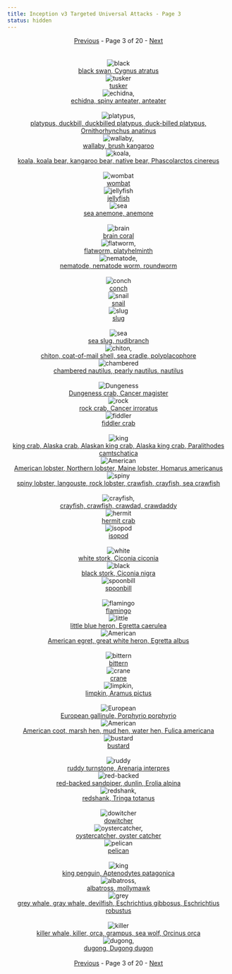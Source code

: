 ```yaml
---
title: Inception v3 Targeted Universal Attacks - Page 3
status: hidden
---
```

<center><a href="inception-v3-targeted-universal-attacks-page-2.html">Previous</a> - Page 3 of 20 - <a href="inception-v3-targeted-universal-attacks-page-4.html">Next</a></center>
<br /><br /><div class="row">
<div id=100 class="col-md-4"><center>
<img src="/images/incv3_univ/100.png" alt=black swan, Cygnus atratus /><br />
<a href="#100">black swan, Cygnus atratus</a></center></div>
<div id=101 class="col-md-4"><center>
<img src="/images/incv3_univ/101.png" alt=tusker /><br />
<a href="#101">tusker</a></center></div>
<div id=102 class="col-md-4"><center>
<img src="/images/incv3_univ/102.png" alt=echidna, spiny anteater, anteater /><br />
<a href="#102">echidna, spiny anteater, anteater</a></center></div>
</div><br />
<div class="row">
<div id=103 class="col-md-4"><center>
<img src="/images/incv3_univ/103.png" alt=platypus, duckbill, duckbilled platypus, duck-billed platypus, Ornithorhynchus anatinus /><br />
<a href="#103">platypus, duckbill, duckbilled platypus, duck-billed platypus, Ornithorhynchus anatinus</a></center></div>
<div id=104 class="col-md-4"><center>
<img src="/images/incv3_univ/104.png" alt=wallaby, brush kangaroo /><br />
<a href="#104">wallaby, brush kangaroo</a></center></div>
<div id=105 class="col-md-4"><center>
<img src="/images/incv3_univ/105.png" alt=koala, koala bear, kangaroo bear, native bear, Phascolarctos cinereus /><br />
<a href="#105">koala, koala bear, kangaroo bear, native bear, Phascolarctos cinereus</a></center></div>
</div><br />
<div class="row">
<div id=106 class="col-md-4"><center>
<img src="/images/incv3_univ/106.png" alt=wombat /><br />
<a href="#106">wombat</a></center></div>
<div id=107 class="col-md-4"><center>
<img src="/images/incv3_univ/107.png" alt=jellyfish /><br />
<a href="#107">jellyfish</a></center></div>
<div id=108 class="col-md-4"><center>
<img src="/images/incv3_univ/108.png" alt=sea anemone, anemone /><br />
<a href="#108">sea anemone, anemone</a></center></div>
</div><br />
<div class="row">
<div id=109 class="col-md-4"><center>
<img src="/images/incv3_univ/109.png" alt=brain coral /><br />
<a href="#109">brain coral</a></center></div>
<div id=110 class="col-md-4"><center>
<img src="/images/incv3_univ/110.png" alt=flatworm, platyhelminth /><br />
<a href="#110">flatworm, platyhelminth</a></center></div>
<div id=111 class="col-md-4"><center>
<img src="/images/incv3_univ/111.png" alt=nematode, nematode worm, roundworm /><br />
<a href="#111">nematode, nematode worm, roundworm</a></center></div>
</div><br />
<div class="row">
<div id=112 class="col-md-4"><center>
<img src="/images/incv3_univ/112.png" alt=conch /><br />
<a href="#112">conch</a></center></div>
<div id=113 class="col-md-4"><center>
<img src="/images/incv3_univ/113.png" alt=snail /><br />
<a href="#113">snail</a></center></div>
<div id=114 class="col-md-4"><center>
<img src="/images/incv3_univ/114.png" alt=slug /><br />
<a href="#114">slug</a></center></div>
</div><br />
<div class="row">
<div id=115 class="col-md-4"><center>
<img src="/images/incv3_univ/115.png" alt=sea slug, nudibranch /><br />
<a href="#115">sea slug, nudibranch</a></center></div>
<div id=116 class="col-md-4"><center>
<img src="/images/incv3_univ/116.png" alt=chiton, coat-of-mail shell, sea cradle, polyplacophore /><br />
<a href="#116">chiton, coat-of-mail shell, sea cradle, polyplacophore</a></center></div>
<div id=117 class="col-md-4"><center>
<img src="/images/incv3_univ/117.png" alt=chambered nautilus, pearly nautilus, nautilus /><br />
<a href="#117">chambered nautilus, pearly nautilus, nautilus</a></center></div>
</div><br />
<div class="row">
<div id=118 class="col-md-4"><center>
<img src="/images/incv3_univ/118.png" alt=Dungeness crab, Cancer magister /><br />
<a href="#118">Dungeness crab, Cancer magister</a></center></div>
<div id=119 class="col-md-4"><center>
<img src="/images/incv3_univ/119.png" alt=rock crab, Cancer irroratus /><br />
<a href="#119">rock crab, Cancer irroratus</a></center></div>
<div id=120 class="col-md-4"><center>
<img src="/images/incv3_univ/120.png" alt=fiddler crab /><br />
<a href="#120">fiddler crab</a></center></div>
</div><br />
<div class="row">
<div id=121 class="col-md-4"><center>
<img src="/images/incv3_univ/121.png" alt=king crab, Alaska crab, Alaskan king crab, Alaska king crab, Paralithodes camtschatica /><br />
<a href="#121">king crab, Alaska crab, Alaskan king crab, Alaska king crab, Paralithodes camtschatica</a></center></div>
<div id=122 class="col-md-4"><center>
<img src="/images/incv3_univ/122.png" alt=American lobster, Northern lobster, Maine lobster, Homarus americanus /><br />
<a href="#122">American lobster, Northern lobster, Maine lobster, Homarus americanus</a></center></div>
<div id=123 class="col-md-4"><center>
<img src="/images/incv3_univ/123.png" alt=spiny lobster, langouste, rock lobster, crawfish, crayfish, sea crawfish /><br />
<a href="#123">spiny lobster, langouste, rock lobster, crawfish, crayfish, sea crawfish</a></center></div>
</div><br />
<div class="row">
<div id=124 class="col-md-4"><center>
<img src="/images/incv3_univ/124.png" alt=crayfish, crawfish, crawdad, crawdaddy /><br />
<a href="#124">crayfish, crawfish, crawdad, crawdaddy</a></center></div>
<div id=125 class="col-md-4"><center>
<img src="/images/incv3_univ/125.png" alt=hermit crab /><br />
<a href="#125">hermit crab</a></center></div>
<div id=126 class="col-md-4"><center>
<img src="/images/incv3_univ/126.png" alt=isopod /><br />
<a href="#126">isopod</a></center></div>
</div><br />
<div class="row">
<div id=127 class="col-md-4"><center>
<img src="/images/incv3_univ/127.png" alt=white stork, Ciconia ciconia /><br />
<a href="#127">white stork, Ciconia ciconia</a></center></div>
<div id=128 class="col-md-4"><center>
<img src="/images/incv3_univ/128.png" alt=black stork, Ciconia nigra /><br />
<a href="#128">black stork, Ciconia nigra</a></center></div>
<div id=129 class="col-md-4"><center>
<img src="/images/incv3_univ/129.png" alt=spoonbill /><br />
<a href="#129">spoonbill</a></center></div>
</div><br />
<div class="row">
<div id=130 class="col-md-4"><center>
<img src="/images/incv3_univ/130.png" alt=flamingo /><br />
<a href="#130">flamingo</a></center></div>
<div id=131 class="col-md-4"><center>
<img src="/images/incv3_univ/131.png" alt=little blue heron, Egretta caerulea /><br />
<a href="#131">little blue heron, Egretta caerulea</a></center></div>
<div id=132 class="col-md-4"><center>
<img src="/images/incv3_univ/132.png" alt=American egret, great white heron, Egretta albus /><br />
<a href="#132">American egret, great white heron, Egretta albus</a></center></div>
</div><br />
<div class="row">
<div id=133 class="col-md-4"><center>
<img src="/images/incv3_univ/133.png" alt=bittern /><br />
<a href="#133">bittern</a></center></div>
<div id=134 class="col-md-4"><center>
<img src="/images/incv3_univ/134.png" alt=crane /><br />
<a href="#134">crane</a></center></div>
<div id=135 class="col-md-4"><center>
<img src="/images/incv3_univ/135.png" alt=limpkin, Aramus pictus /><br />
<a href="#135">limpkin, Aramus pictus</a></center></div>
</div><br />
<div class="row">
<div id=136 class="col-md-4"><center>
<img src="/images/incv3_univ/136.png" alt=European gallinule, Porphyrio porphyrio /><br />
<a href="#136">European gallinule, Porphyrio porphyrio</a></center></div>
<div id=137 class="col-md-4"><center>
<img src="/images/incv3_univ/137.png" alt=American coot, marsh hen, mud hen, water hen, Fulica americana /><br />
<a href="#137">American coot, marsh hen, mud hen, water hen, Fulica americana</a></center></div>
<div id=138 class="col-md-4"><center>
<img src="/images/incv3_univ/138.png" alt=bustard /><br />
<a href="#138">bustard</a></center></div>
</div><br />
<div class="row">
<div id=139 class="col-md-4"><center>
<img src="/images/incv3_univ/139.png" alt=ruddy turnstone, Arenaria interpres /><br />
<a href="#139">ruddy turnstone, Arenaria interpres</a></center></div>
<div id=140 class="col-md-4"><center>
<img src="/images/incv3_univ/140.png" alt=red-backed sandpiper, dunlin, Erolia alpina /><br />
<a href="#140">red-backed sandpiper, dunlin, Erolia alpina</a></center></div>
<div id=141 class="col-md-4"><center>
<img src="/images/incv3_univ/141.png" alt=redshank, Tringa totanus /><br />
<a href="#141">redshank, Tringa totanus</a></center></div>
</div><br />
<div class="row">
<div id=142 class="col-md-4"><center>
<img src="/images/incv3_univ/142.png" alt=dowitcher /><br />
<a href="#142">dowitcher</a></center></div>
<div id=143 class="col-md-4"><center>
<img src="/images/incv3_univ/143.png" alt=oystercatcher, oyster catcher /><br />
<a href="#143">oystercatcher, oyster catcher</a></center></div>
<div id=144 class="col-md-4"><center>
<img src="/images/incv3_univ/144.png" alt=pelican /><br />
<a href="#144">pelican</a></center></div>
</div><br />
<div class="row">
<div id=145 class="col-md-4"><center>
<img src="/images/incv3_univ/145.png" alt=king penguin, Aptenodytes patagonica /><br />
<a href="#145">king penguin, Aptenodytes patagonica</a></center></div>
<div id=146 class="col-md-4"><center>
<img src="/images/incv3_univ/146.png" alt=albatross, mollymawk /><br />
<a href="#146">albatross, mollymawk</a></center></div>
<div id=147 class="col-md-4"><center>
<img src="/images/incv3_univ/147.png" alt=grey whale, gray whale, devilfish, Eschrichtius gibbosus, Eschrichtius robustus /><br />
<a href="#147">grey whale, gray whale, devilfish, Eschrichtius gibbosus, Eschrichtius robustus</a></center></div>
</div><br />
<div class="row">
<div id=148 class="col-md-4"><center>
<img src="/images/incv3_univ/148.png" alt=killer whale, killer, orca, grampus, sea wolf, Orcinus orca /><br />
<a href="#148">killer whale, killer, orca, grampus, sea wolf, Orcinus orca</a></center></div>
<div id=149 class="col-md-4"><center>
<img src="/images/incv3_univ/149.png" alt=dugong, Dugong dugon /><br />
<a href="#149">dugong, Dugong dugon</a></center></div>
</div><br />
<center><a href="inception-v3-targeted-universal-attacks-page-2.html">Previous</a> - Page 3 of 20 - <a href="inception-v3-targeted-universal-attacks-page-4.html">Next</a></center>
